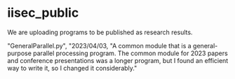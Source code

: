 # iisec_public

We are uploading programs to be published as research results.

"GeneralParallel.py", "2023/04/03, "A common module that is a general-purpose parallel processing program. The common module for 2023 papers and conference presentations was a longer program, but I found an efficient way to write it, so I changed it considerably."
